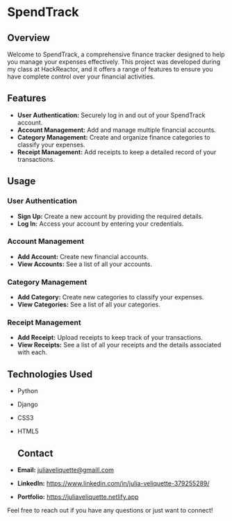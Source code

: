 # SpendTrack

## Overview
Welcome to SpendTrack, a comprehensive finance tracker designed to help you manage your expenses effectively. This project was developed during my class at HackReactor, and it offers a range of features to ensure you have complete control over your financial activities.

## Features
- **User Authentication:** Securely log in and out of your SpendTrack account.
- **Account Management:** Add and manage multiple financial accounts.
- **Category Management:** Create and organize finance categories to classify your expenses.
- **Receipt Management:** Add receipts to keep a detailed record of your transactions.

## Usage
### User Authentication
- **Sign Up:** Create a new account by providing the required details.
- **Log In:** Access your account by entering your credentials.
### Account Management
- **Add Account:** Create new financial accounts.
- **View Accounts:** See a list of all your accounts.
### Category Management
- **Add Category:** Create new categories to classify your expenses.
- **View Categories:** See a list of all your categories.
### Receipt Management
- **Add Receipt:** Upload receipts to keep track of your transactions.
- **View Receipts:** See a list of all your receipts and the details associated with each.

## Technologies Used
- Python
- Django
- CSS3
- HTML5

  ## Contact
- **Email:** juliaveliquette@gmaill.com
- **LinkedIn:** https://www.linkedin.com/in/julia-veliquette-379255289/
- **Portfolio:** https://juliaveliquette.netlify.app

Feel free to reach out if you have any questions or just want to connect!
